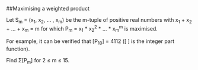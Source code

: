 ##Maximising a weighted product

Let S<sub>m</sub> = (x<sub>1</sub>, x<sub>2</sub>, ... , x<sub>m</sub>) be the m-tuple of positive real numbers with x<sub>1</sub> + x<sub>2</sub> + ... + x<sub>m</sub> = m for which P<sub>m</sub> = x<sub>1</sub> * x<sub>2</sub><sup>2</sup> * ... * x<sub>m</sub><sup>m</sup> is maximised.

For example, it can be verified that [P<sub>10</sub>] = 4112 ([ ] is the integer part function).

Find &#x3A3;[P<sub>m</sub>] for 2 &#x2264; m &#x2264; 15.
